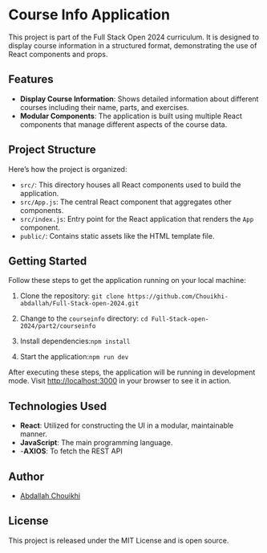 # Course Info Application

This project is part of the Full Stack Open 2024 curriculum. It is designed to display course information in a structured format, demonstrating the use of React components and props.

## Features

- **Display Course Information**: Shows detailed information about different courses including their name, parts, and exercises.
- **Modular Components**: The application is built using multiple React components that manage different aspects of the course data.

## Project Structure

Here’s how the project is organized:

- `src/`: This directory houses all React components used to build the application.
- `src/App.js`: The central React component that aggregates other components.
- `src/index.js`: Entry point for the React application that renders the `App` component.
- `public/`: Contains static assets like the HTML template file.

## Getting Started

Follow these steps to get the application running on your local machine:

1. Clone the repository:
`git clone https://github.com/Chouikhi-abdallah/Full-Stack-open-2024.git`

2. Change to the `courseinfo` directory:
`cd Full-Stack-open-2024/part2/courseinfo`

3. Install dependencies:`npm install`

4. Start the application:`npm run dev`

After executing these steps, the application will be running in development mode. Visit [http://localhost:3000](http://localhost:3000) in your browser to see it in action.

## Technologies Used

- **React**: Utilized for constructing the UI in a modular, maintainable manner.
- **JavaScript**: The main programming language.
- -**AXIOS**: To fetch the REST API

## Author

- [Abdallah Chouikhi](https://github.com/Chouikhi-abdallah)

## License

This project is released under the MIT License and is open source.
